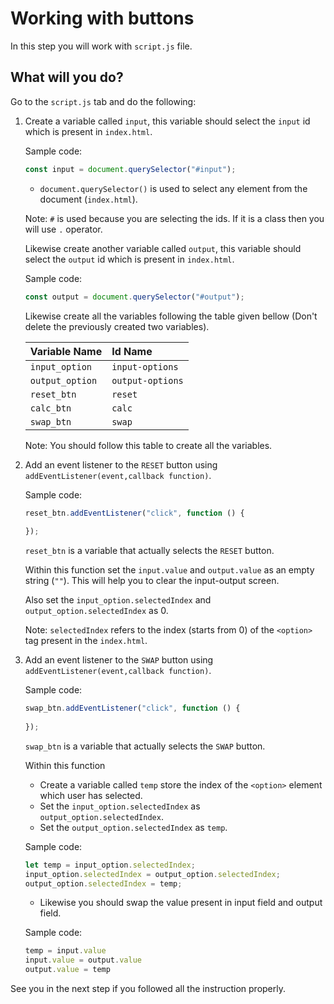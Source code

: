 # Working with buttons

In this step you will work with `script.js` file.

## What will you do?
Go to the `script.js` tab and do the following:

1. Create a variable called `input`, this variable should select the `input` id which is present in `index.html`.

    Sample code:
    ```js
    const input = document.querySelector("#input");
    ```
    - `document.querySelector()` is used to select any element from the document (`index.html`).

    Note: `#` is used because you are selecting the ids. If it is a class then you will use `.` operator.

    Likewise create another variable called `output`, this variable should select the `output` id which is present in `index.html`.

    Sample code:
    ```js
    const output = document.querySelector("#output");
    ```
    Likewise create all the variables following the table given bellow (Don't delete the previously created two variables).

    |Variable Name      |Id Name          |
    | :--------         | :-------        |
    | `input_option`    | `input-options` |
    | `output_option`   | `output-options`|
    | `reset_btn`       | `reset`         |
    | `calc_btn`        | `calc`          |
    | `swap_btn`        | `swap`          |

    Note: You should follow this table to create all the variables.

2. Add an event listener to the `RESET` button using `addEventListener(event,callback function)`.

    Sample code:
    ```js
    reset_btn.addEventListener("click", function () {
        
    });
    ```
    `reset_btn` is a variable that actually selects the `RESET` button.

    Within this function set the `input.value` and `output.value` as an empty string (`""`).
    This will help you to clear the input-output screen.

    Also set the `input_option.selectedIndex` and `output_option.selectedIndex` as 0.

    Note: `selectedIndex` refers to the index (starts from 0) of the `<option>` tag present in the `index.html`.

3. Add an event listener to the `SWAP` button using `addEventListener(event,callback function)`.

    Sample code:
    ```js
    swap_btn.addEventListener("click", function () {
        
    });
    ```
    `swap_btn` is a variable that actually selects the `SWAP` button.

    Within this function

    - Create a variable called `temp` store the index of the `<option>` element which user has selected.
    - Set the `input_option.selectedIndex` as `output_option.selectedIndex`.
    - Set the `output_option.selectedIndex` as `temp`.

    Sample code:
    ```js
    let temp = input_option.selectedIndex;
    input_option.selectedIndex = output_option.selectedIndex;
    output_option.selectedIndex = temp;
    ```
    - Likewise you should swap the value present in input field and output field.

    Sample code:
    ```js
    temp = input.value
    input.value = output.value
    output.value = temp
    ```

See you in the next step if you followed all the instruction properly.